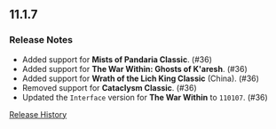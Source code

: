 ## 11.1.7

### Release Notes

- Added support for **Mists of Pandaria Classic**. (#36)
- Added support for **The War Within: Ghosts of K'aresh**. (#36)
- Added support for **Wrath of the Lich King Classic** (China). (#36)
- Removed support for **Cataclysm Classic**. (#36)
- Updated the `Interface` version for **The War Within** to `110107`. (#36)

[Release History](https://github.com/SFX-WoW/Masque_Dominos/wiki/History)
